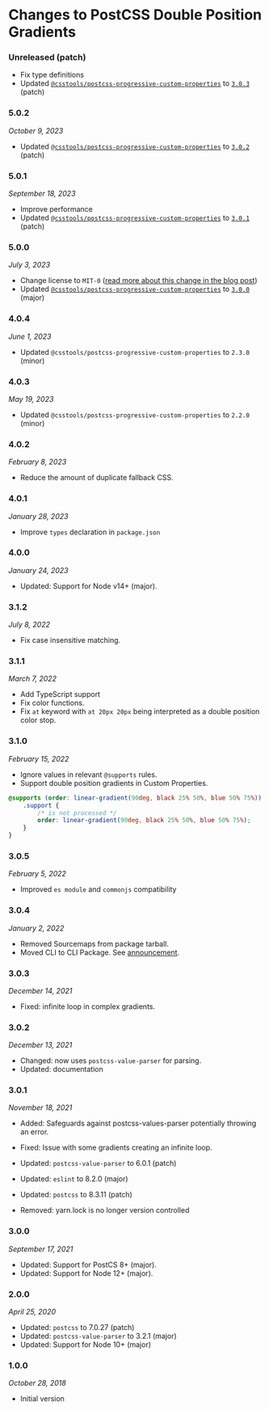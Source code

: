 # Changes to PostCSS Double Position Gradients

### Unreleased (patch)

- Fix type definitions
- Updated [`@csstools/postcss-progressive-custom-properties`](https://github.com/csstools/postcss-plugins/tree/main/plugins/postcss-progressive-custom-properties) to [`3.0.3`](https://github.com/csstools/postcss-plugins/tree/main/plugins/postcss-progressive-custom-properties/CHANGELOG.md#303) (patch)

### 5.0.2

_October 9, 2023_

- Updated [`@csstools/postcss-progressive-custom-properties`](https://github.com/csstools/postcss-plugins/tree/main/plugins/postcss-progressive-custom-properties) to [`3.0.2`](https://github.com/csstools/postcss-plugins/tree/main/plugins/postcss-progressive-custom-properties/CHANGELOG.md#302) (patch)

### 5.0.1

_September 18, 2023_

- Improve performance
- Updated [`@csstools/postcss-progressive-custom-properties`](https://github.com/csstools/postcss-plugins/tree/main/plugins/postcss-progressive-custom-properties) to [`3.0.1`](https://github.com/csstools/postcss-plugins/tree/main/plugins/postcss-progressive-custom-properties/CHANGELOG.md#301) (patch)

### 5.0.0

_July 3, 2023_

- Change license to `MIT-0` ([read more about this change in the blog post](https://preset-env.cssdb.org/blog/license-change/))
- Updated [`@csstools/postcss-progressive-custom-properties`](https://github.com/csstools/postcss-plugins/tree/main/plugins/postcss-progressive-custom-properties) to [`3.0.0`](https://github.com/csstools/postcss-plugins/tree/main/plugins/postcss-progressive-custom-properties/CHANGELOG.md#300) (major)

### 4.0.4

_June 1, 2023_

- Updated `@csstools/postcss-progressive-custom-properties` to `2.3.0` (minor)

### 4.0.3

_May 19, 2023_

- Updated `@csstools/postcss-progressive-custom-properties` to `2.2.0` (minor)

### 4.0.2

_February 8, 2023_

- Reduce the amount of duplicate fallback CSS.

### 4.0.1

_January 28, 2023_

- Improve `types` declaration in `package.json`

### 4.0.0

_January 24, 2023_

- Updated: Support for Node v14+ (major).

### 3.1.2

_July 8, 2022_

- Fix case insensitive matching.

### 3.1.1

_March 7, 2022_

- Add TypeScript support
- Fix color functions.
- Fix `at` keyword with `at 20px 20px` being interpreted as a double position color stop.

### 3.1.0

_February 15, 2022_

- Ignore values in relevant `@supports` rules.
- Support double position gradients in Custom Properties.

```css
@supports (order: linear-gradient(90deg, black 25% 50%, blue 50% 75%)) {
	.support {
		/* is not processed */
		order: linear-gradient(90deg, black 25% 50%, blue 50% 75%);
	}
}
```

### 3.0.5

_February 5, 2022_

- Improved `es module` and `commonjs` compatibility

### 3.0.4

_January 2, 2022_

- Removed Sourcemaps from package tarball.
- Moved CLI to CLI Package. See [announcement](https://github.com/csstools/postcss-plugins/discussions/121).

### 3.0.3

_December 14, 2021_

- Fixed: infinite loop in complex gradients.

### 3.0.2

_December 13, 2021_

- Changed: now uses `postcss-value-parser` for parsing.
- Updated: documentation

### 3.0.1

_November 18, 2021_

- Added: Safeguards against postcss-values-parser potentially throwing an error.

- Fixed: Issue with some gradients creating an infinite loop.

- Updated: `postcss-value-parser` to 6.0.1 (patch)
- Updated: `eslint` to 8.2.0 (major)
- Updated: `postcss` to 8.3.11 (patch)

- Removed: yarn.lock is no longer version controlled

### 3.0.0

_September 17, 2021_

- Updated: Support for PostCS 8+ (major).
- Updated: Support for Node 12+ (major).

### 2.0.0

_April 25, 2020_

- Updated: `postcss` to 7.0.27 (patch)
- Updated: `postcss-value-parser` to 3.2.1 (major)
- Updated: Support for Node 10+ (major)

### 1.0.0

_October 28, 2018_

- Initial version
